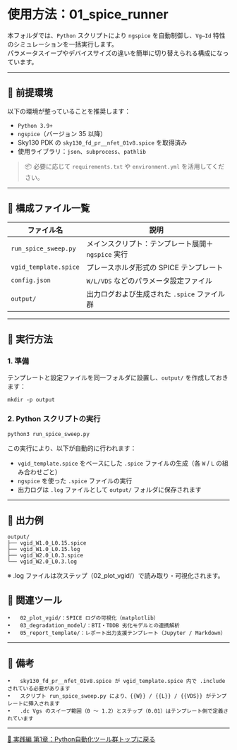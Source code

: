 # 使用方法：01_spice_runner

本フォルダでは、`Python` スクリプトにより `ngspice` を自動制御し、`Vg–Id` 特性のシミュレーションを一括実行します。  
パラメータスイープやデバイスサイズの違いを簡単に切り替えられる構成になっています。

---

## 🔧 前提環境

以下の環境が整っていることを推奨します：

- `Python 3.9+`
- `ngspice`（バージョン 35 以降）
- Sky130 PDK の `sky130_fd_pr__nfet_01v8.spice` を取得済み
- 使用ライブラリ：`json`、`subprocess`、`pathlib`

> 📦 必要に応じて `requirements.txt` や `environment.yml` を活用してください。

---

## 📁 構成ファイル一覧

| ファイル名 | 説明 |
|------------|------|
| `run_spice_sweep.py` | メインスクリプト：テンプレート展開＋`ngspice` 実行 |
| `vgid_template.spice` | プレースホルダ形式の SPICE テンプレート |
| `config.json` | `W/L/VDS` などのパラメータ設定ファイル |
| `output/` | 出力ログおよび生成された `.spice` ファイル群 |

---

## 🚀 実行方法

### 1. 準備

テンプレートと設定ファイルを同一フォルダに設置し、`output/` を作成しておきます：

`mkdir -p output`

### 2. Python スクリプトの実行

`python3 run_spice_sweep.py`

この実行により、以下が自動的に行われます：

- `vgid_template.spice` をベースにした `.spice` ファイルの生成（各 `W` / `L` の組み合わせごと）
- `ngspice` を使った `.spice` ファイルの実行
- 出力ログは `.log` ファイルとして `output/` フォルダに保存されます

---

## 📂 出力例

```text
output/
├── vgid_W1.0_L0.15.spice
├── vgid_W1.0_L0.15.log
├── vgid_W2.0_L0.3.spice
└── vgid_W2.0_L0.3.log
```

※ .log ファイルは次ステップ（02_plot_vgid/）で読み取り・可視化されます。

## 🔗 関連ツール
	•	02_plot_vgid/：SPICE ログの可視化（matplotlib）
	•	03_degradation_model/：BTI・TDDB 劣化モデルとの連携解析
	•	05_report_template/：レポート出力支援テンプレート（Jupyter / Markdown）

---

## 📝 備考
	•	sky130_fd_pr__nfet_01v8.spice が vgid_template.spice 内で .include されている必要があります
	•	スクリプト run_spice_sweep.py により、{{W}} / {{L}} / {{VDS}} がテンプレートに挿入されます
	•	.dc Vgs のスイープ範囲（0 ～ 1.2）とステップ（0.01）はテンプレート側で定義されています
 
---

[🐍 実践編 第1章：Python自動化ツール群トップに戻る](../README.md)

